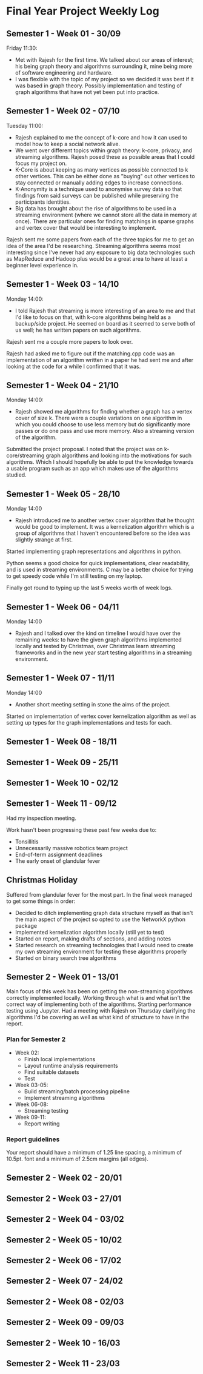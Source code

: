 # Final Year Project Weekly Log

## Semester 1 - Week 01 - 30/09

Friday 11:30:

- Met with Rajesh for the first time. We talked about our areas of interest; his being graph theory and algorithms surrounding it, mine being more of software engineering and hardware.
- I was flexible with the topic of my project so we decided it was best if it was based in graph theory. Possibly implementation and testing of graph algorithms that have not yet been put into practice.

## Semester 1 - Week 02 - 07/10

Tuesday 11:00:

- Rajesh explained to me the concept of k-core and how it can used to model how to keep a social network alive.
- We went over different topics within graph theory: k-core, privacy, and streaming algorithms. Rajesh posed these as possible areas that I could focus my project on.
- K-Core is about keeping as many vertices as possible connected to k other vertices. This can be either done as "buying" out other vertices to stay connected or manually adding edges to increase connections.
- K-Anonymity is a technique used to anonymise survey data so that findings from said surveys can be published while preserving the participants identities.
- Big data has brought about the rise of algorithms to be used in a streaming environment (where we cannot store all the data in memory at once). There are particular ones for finding matchings in sparse graphs and vertex cover that would be interesting to implement.

Rajesh sent me some papers from each of the three topics for me to get an idea of the area I'd be researching. Streaming algorithms seems most interesting since I've never had any exposure to big data technologies such as MapReduce and Hadoop plus would be a great area to have at least a beginner level experience in.

## Semester 1 - Week 03 - 14/10

Monday 14:00:

- I told Rajesh that streaming is more interesting of an area to me and that I'd like to focus on that, with k-core algorithms being held as a backup/side project. He seemed on board as it seemed to serve both of us well; he has written papers on such algorithms.

Rajesh sent me a couple more papers to look over.

Rajesh had asked me to figure out if the matching.cpp code was an implementation of an algorithm written in a paper he had sent me and after looking at the code for a while I confirmed that it was.

## Semester 1 - Week 04 - 21/10

Monday 14:00:

- Rajesh showed me algorithms for finding whether a graph has a vertex cover of size k. There were a couple variations on one algorithm in which you could choose to use less memory but do significantly more passes or do one pass and use more memory. Also a streaming version of the algorithm.

Submitted the project proposal. I noted that the project was on k-core/streaming graph algorithms and looking into the motivations for such algorithms. Which I should hopefully be able to put the knowledge towards a usable program such as an app which makes use of the algorithms studied.

## Semester 1 - Week 05 - 28/10

Monday 14:00

- Rajesh introduced me to another vertex cover algorithm that he thought would be good to implement. It was a kernelization algorithm which is a group of algorithms that I haven't encountered before so the idea was slightly strange at first.

Started implementing graph representations and algorithms in python.

Python seems a good choice for quick implementations, clear readability, and is used in streaming environments. C may be a better choice for trying to get speedy code while I'm still testing on my laptop.

Finally got round to typing up the last 5 weeks worth of week logs.

## Semester 1 - Week 06 - 04/11

Monday 14:00

- Rajesh and I talked over the kind on timeline I would have over the remaining weeks: to have the given graph algorithms implemented locally and tested by Christmas, over Christmas learn streaming frameworks and in the new year start testing algorithms in a streaming environment.

## Semester 1 - Week 07 - 11/11

Monday 14:00

- Another short meeting setting in stone the aims of the project.

Started on implementation of vertex cover kernelization algorithm as well as setting up types for the graph implementations and tests for each.

## Semester 1 - Week 08 - 18/11

## Semester 1 - Week 09 - 25/11

## Semester 1 - Week 10 - 02/12

## Semester 1 - Week 11 - 09/12

Had my inspection meeting.

Work hasn't been progressing these past few weeks due to:

- Tonsillitis
- Unnecessarily massive robotics team project
- End-of-term assignment deadlines
- The early onset of glandular fever

## Christmas Holiday

Suffered from glandular fever for the most part. In the final week managed to get some things in order:

- Decided to ditch implementing graph data structure myself as that isn't the main aspect of the project so opted to use the NetworkX python package
- Implemented kernelization algorithm locally (still yet to test)
- Started on report, making drafts of sections, and adding notes
- Started research on streaming technologies that I would need to create my own streaming environment for testing these algorithms properly
- Started on binary search tree algorithms

## Semester 2 - Week 01 - 13/01

Main focus of this week has been on getting the non-streaming algorithms correctly implemented locally. Working through what is and what isn't the correct way of implementing both of the algorithms. Starting performance testing using Jupyter. Had a meeting with Rajesh on Thursday clarifying the algorithms I'd be covering as well as what kind of structure to have in the report.

### Plan for Semester 2

- Week 02:
  - Finish local implementations
  - Layout runtime analysis requirements
  - Find suitable datasets
  - Test
- Week 03-05:
  - Build streaming/batch processing pipeline
  - Implement streaming algorithms
- Week 06-08:
  - Streaming testing
- Week 09-11:
  - Report writing

### Report guidelines

Your report should have a minimum of 1.25 line spacing, a minimum of 10.5pt. font and a minimum of 2.5cm margins (all edges).

## Semester 2 - Week 02 - 20/01

## Semester 2 - Week 03 - 27/01

## Semester 2 - Week 04 - 03/02

## Semester 2 - Week 05 - 10/02

## Semester 2 - Week 06 - 17/02

## Semester 2 - Week 07 - 24/02

## Semester 2 - Week 08 - 02/03

## Semester 2 - Week 09 - 09/03

## Semester 2 - Week 10 - 16/03

## Semester 2 - Week 11 - 23/03
